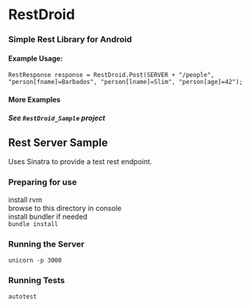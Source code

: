 # RestDroid
### Simple Rest Library for Android

#### Example Usage:
`RestResponse response = RestDroid.Post(SERVER + "/people", "person[fname]=Barbados", "person[lname]=Slim", "person[age]=42");`

#### More Examples
##### See `RestDroid_Sample` project

## Rest Server Sample
Uses Sinatra to provide a test rest endpoint.

### Preparing for use
install rvm   
browse to this directory in console   
install bundler if needed  
`bundle install`   

### Running the Server
`unicorn -p 3000`

### Running Tests
`autotest`

